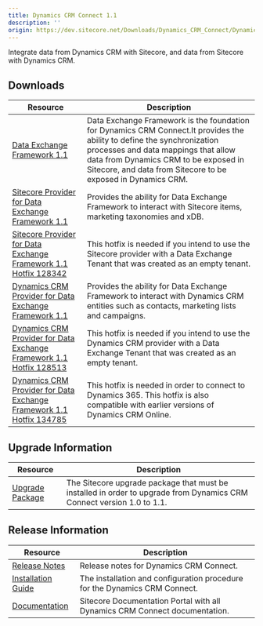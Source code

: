 ```yaml
---
title: Dynamics CRM Connect 1.1
description: ''
origin: https://dev.sitecore.net/Downloads/Dynamics_CRM_Connect/Dynamics_CRM_Connect_1/Dynamics_CRM_Connect_11.aspx
---
```


Integrate data from Dynamics CRM with Sitecore, and data from Sitecore with Dynamics CRM.

## Downloads

 | Resource | Description |
 | --- | --- |
 | [Data Exchange Framework 1.1](https://scdp.blob.core.windows.net/downloads/Dynamics%20CRM%20Connect/Dynamics%20CRM%20Connect%201/Dynamics%20CRM%20Connect%2011/Secure/Data%20Exchange%20Framework%201.1.0%20rev.%20160817.zip) | Data Exchange Framework is the foundation for Dynamics CRM Connect.It provides the ability to define the synchronization processes and data mappings that allow data from Dynamics CRM to be exposed in Sitecore, and data from Sitecore to be exposed in Dynamics CRM. |
 | [Sitecore Provider for Data Exchange Framework 1.1](https://scdp.blob.core.windows.net/downloads/Dynamics%20CRM%20Connect/Dynamics%20CRM%20Connect%201/Dynamics%20CRM%20Connect%2011/Secure/Sitecore%20Provider%20for%20Data%20Exchange%20Framework%201.1.0%20rev.%20160817.zip) | Provides the ability for Data Exchange Framework to interact with Sitecore items, marketing taxonomies and xDB. |
 | [Sitecore Provider for Data Exchange Framework 1.1 Hotfix 128342](https://scdp.blob.core.windows.net/downloads/Dynamics%20CRM%20Connect/Dynamics%20CRM%20Connect%201/Dynamics%20CRM%20Connect%2011/Secure/Sitecore%20Provider%20for%20Data%20Exchange%20Framework%201.1.0%20rev.%20160817%20HF%20128342.zip) | This hotfix is needed if you intend to use the Sitecore provider with a Data Exchange Tenant that was created as an empty tenant. |
 | [Dynamics CRM Provider for Data Exchange Framework 1.1](https://scdp.blob.core.windows.net/downloads/Dynamics%20CRM%20Connect/Dynamics%20CRM%20Connect%201/Dynamics%20CRM%20Connect%2011/Secure/Dynamics%20CRM%20Provider%20for%20Data%20Exchange%20Framework%201.1.0%20rev.%20160817.zip) | Provides the ability for Data Exchange Framework to interact with Dynamics CRM entities such as contacts, marketing lists and campaigns. |
 | [Dynamics CRM Provider for Data Exchange Framework 1.1 Hotfix 128513](https://scdp.blob.core.windows.net/downloads/Dynamics%20CRM%20Connect/Dynamics%20CRM%20Connect%201/Dynamics%20CRM%20Connect%2011/Secure/Dynamics%20CRM%20Provider%20for%20Data%20Exchange%20Framework%201.1.0%20rev.%20160817%20HF%20128513.zip) | This hotfix is needed if you intend to use the Dynamics CRM provider with a Data Exchange Tenant that was created as an empty tenant. |
 | [Dynamics CRM Provider for Data Exchange Framework 1.1 Hotfix 134785](https://scdp.blob.core.windows.net/downloads/Dynamics%20CRM%20Connect/Dynamics%20CRM%20Connect%201/Dynamics%20CRM%20Connect%2011/Secure/Dynamics%20CRM%20Provider%20for%20Data%20Exchange%20Framework%201.1.0%20rev.%20160817%20HF%20134785.zip) | This hotfix is needed in order to connect to Dynamics 365. This hotfix is also compatible with earlier versions of Dynamics CRM Online. |

## Upgrade Information

 | Resource | Description |
 | --- | --- |
 | [Upgrade Package](https://scdp.blob.core.windows.net/downloads/Dynamics%20CRM%20Connect/Dynamics%20CRM%20Connect%201/Dynamics%20CRM%20Connect%2011/Secure/Dynamics%20CRM%20Connect%201.1.0%20rev.%20160817.update) | The Sitecore upgrade package that must be installed in order to upgrade from Dynamics CRM Connect version 1.0 to 1.1. |

## Release Information

 | Resource | Description |
 | --- | --- |
 | [Release Notes](/downloads/Dynamics_CRM_Connect/Dynamics_CRM_Connect_1/Dynamics_CRM_Connect_11/Release_Notes) | Release notes for Dynamics CRM Connect. |
 | [Installation Guide](https://scdp.blob.core.windows.net/downloads/Dynamics%20CRM%20Connect/Dynamics%20CRM%20Connect%201/Dynamics%20CRM%20Connect%2011/Secure/Installation%20Guide%20Dynamics%20CRM%20Connect%2011a4.pdf) | The installation and configuration procedure for the Dynamics CRM Connect. |
 | [Documentation](https://doc.sitecore.com/developers/82/connectors/index.html) | Sitecore Documentation Portal with all Dynamics CRM Connect documentation. |